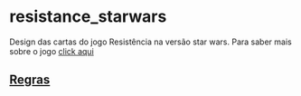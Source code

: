 # resistance_starwars

Design das cartas do jogo Resistência na versão star wars. Para saber mais sobre o jogo [click aqui](https://pt.wikipedia.org/wiki/Resist%C3%AAncia_(jogo))

## [Regras](https://d23s8aksxnlj6y.cloudfront.net/system/game/assets/attachments/000/002/384/original/Jogo-de-Tabuleiro-The-Resistance-v02-Regras.pdf?1447249854)
